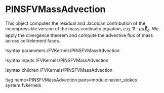 # PINSFVMassAdvection

This object computes the residual and Jacobian contribution of the
incompressible version of the mass continuity equation, e.g. $\nabla\cdot \rho \vec
u_d$. We apply the divergence theorem and compute the advective flux of mass
across cell/element faces.

!syntax parameters /FVKernels/PINSFVMassAdvection

!syntax inputs /FVKernels/PINSFVMassAdvection

!syntax children /FVKernels/PINSFVMassAdvection

!tag name=PINSFVMassAdvection pairs=module:navier_stokes system:fvkernels
